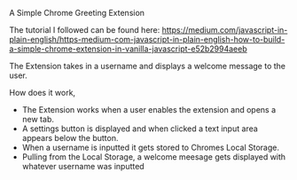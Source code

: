 A Simple Chrome Greeting Extension

The tutorial I followed can be found here: https://medium.com/javascript-in-plain-english/https-medium-com-javascript-in-plain-english-how-to-build-a-simple-chrome-extension-in-vanilla-javascript-e52b2994aeeb

The Extension takes in a username and displays a welcome message to the user.

How does it work,
- The Extension works when a user enables the extension and opens a new tab. 
- A settings button is displayed and when clicked a text input area appears below the button.
- When a username is inputted it gets stored to Chromes Local Storage.
- Pulling from the Local Storage, a welcome meesage gets displayed with whatever username was inputted
